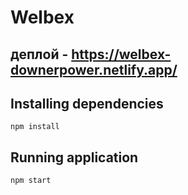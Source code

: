 # Welbex
## деплой - https://welbex-downerpower.netlify.app/

## Installing dependencies
```
npm install
```

## Running application
```
npm start
```

